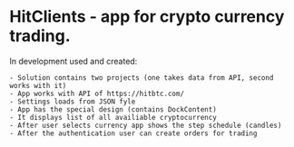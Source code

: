 # HitClients - app for crypto currency trading.

In development used and created:
```
- Solution contains two projects (one takes data from API, second works with it)
- App works with API of https://hitbtc.com/
- Settings loads from JSON fyle
- App has the special design (contains DockContent)
- It displays list of all availiable cryptocurrency
- After user selects currency app shows the step schedule (candles)
- After the authentication user can create orders for trading
```

